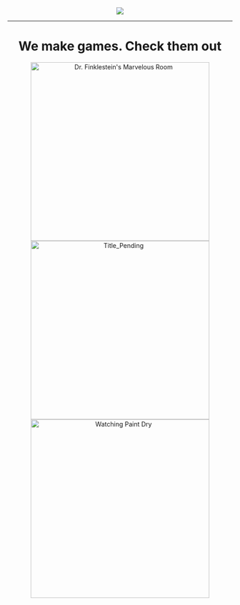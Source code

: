 <div align="center">
  <img src="https://i.ibb.co/zQNxWmD/devbeef.png" /> 
</div>

<hr>

<div align="center">
  <h1>We make games. Check them out</h1>
  <a href="https://devbeef.com/dfmr"><img src="https://devbeef.com/assets/logos/hero-dfmr.webp" width=400 alt="Dr. Finklestein's Marvelous Room"/></a>
  <a href="https://devbeef.com/tp"><img src="https://devbeef.com/assets/logos/hero-tplogo.webp" width=400 alt="Title_Pending"/></a>
  <a href="https://devbeef.com/wpd"><img src="https://devbeef.com/assets/logos/hero-wpdlogo.webp" width=400 alt="Watching Paint Dry"/></a>
</div>
